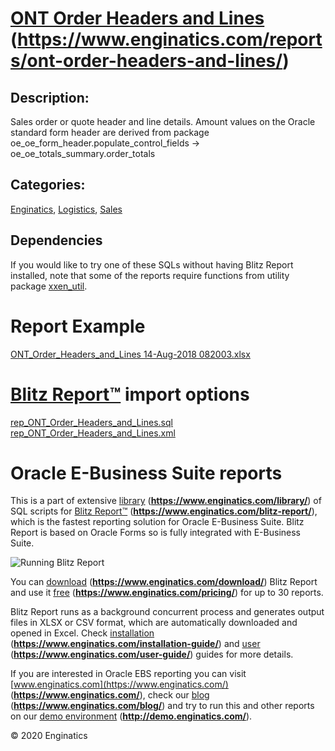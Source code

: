 # [ONT Order Headers and Lines](https://www.enginatics.com/reports/ont-order-headers-and-lines/) (**https://www.enginatics.com/reports/ont-order-headers-and-lines/**)
## Description: 
Sales order or quote header and line details.
Amount values on the Oracle standard form header are derived from package oe_oe_form_header.populate_control_fields -> oe_oe_totals_summary.order_totals
## Categories: 
[Enginatics](https://www.enginatics.com/library/?pg=1&category[]=Enginatics), [Logistics](https://www.enginatics.com/library/?pg=1&category[]=Logistics), [Sales](https://www.enginatics.com/library/?pg=1&category[]=Sales)
## Dependencies
If you would like to try one of these SQLs without having Blitz Report installed, note that some of the reports require functions from utility package [xxen_util](https://www.enginatics.com/xxen_util/true).
# Report Example
[ONT_Order_Headers_and_Lines 14-Aug-2018 082003.xlsx](https://www.enginatics.com/example/ont-order-headers-and-lines/)
# [Blitz Report™](https://www.enginatics.com/blitz-report/) import options
[rep_ONT_Order_Headers_and_Lines.sql](https://www.enginatics.com/export/ont-order-headers-and-lines/)\
[rep_ONT_Order_Headers_and_Lines.xml](https://www.enginatics.com/xml/ont-order-headers-and-lines/)
# Oracle E-Business Suite reports

This is a part of extensive [library](https://www.enginatics.com/library/) (**https://www.enginatics.com/library/**) of SQL scripts for [Blitz Report™](https://www.enginatics.com/blitz-report/) (**https://www.enginatics.com/blitz-report/**), which is the fastest reporting solution for Oracle E-Business Suite. Blitz Report is based on Oracle Forms so is fully integrated with E-Business Suite. 

![Running Blitz Report](https://www.enginatics.com/wp-content/uploads/2018/01/Running-blitz-report.png) 

You can [download](https://www.enginatics.com/download/) (**https://www.enginatics.com/download/**) Blitz Report and use it [free](https://www.enginatics.com/pricing/) (**https://www.enginatics.com/pricing/**) for up to 30 reports. 

Blitz Report runs as a background concurrent process and generates output files in XLSX or CSV format, which are automatically downloaded and opened in Excel. Check [installation](https://www.enginatics.com/installation-guide/) (**https://www.enginatics.com/installation-guide/**) and [user](https://www.enginatics.com/user-guide/) (**https://www.enginatics.com/user-guide/**) guides for more details.

If you are interested in Oracle EBS reporting you can visit [www.enginatics.com](https://www.enginatics.com/) (**https://www.enginatics.com/**), check our [blog](https://www.enginatics.com/blog/) (**https://www.enginatics.com/blog/**) and try to run this and other reports on our [demo environment](http://demo.enginatics.com/) (**http://demo.enginatics.com/**).

© 2020 Enginatics